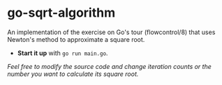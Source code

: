 # go-sqrt-algorithm
An implementation of the exercise on Go's tour (flowcontrol/8) that uses Newton's method to approximate a square root.


- **Start it up** with `go run main.go`.

*Feel free to modify the source code and change iteration counts or the number you want to calculate its square root.*

